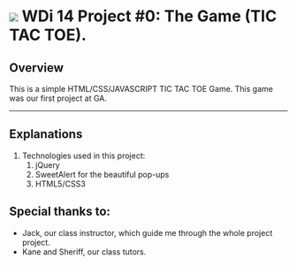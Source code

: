# ![](https://ga-dash.s3.amazonaws.com/production/assets/logo-9f88ae6c9c3871690e33280fcf557f33.png)  WDi 14 Project #0: The Game (TIC TAC TOE).

## Overview
  This is a simple HTML/CSS/JAVASCRIPT TIC TAC TOE Game. This game was our first project at GA.
___

## Explanations

  1. Technologies used in this project:
      1. jQuery
      2. SweetAlert for the beautiful pop-ups
      3. HTML5/CSS3


## Special thanks to:

  - Jack, our class instructor, which guide me through the whole project project.
  - Kane and Sheriff, our class tutors.
